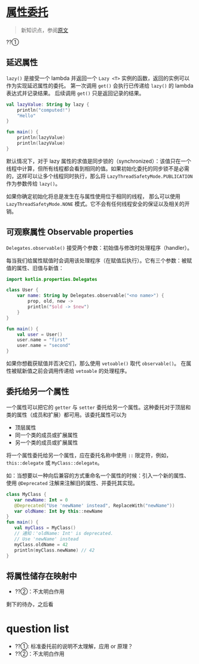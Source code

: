 # [属性委托](https://book.kotlincn.net/text/delegated-properties.html)

> 新知识点，参阅[原文](https://book.kotlincn.net/text/delegated-properties.html)

??①

## 延迟属性

`lazy()` 是接受一个 lambda 并返回一个 `Lazy <T>` 实例的函数，返回的实例可以作为实现延迟属性的委托。 第一次调用 `get()` 会执行已传递给 `lazy()` 的 lambda 表达式并记录结果。 后续调用 `get()` 只是返回记录的结果。

```kotlin
val lazyValue: String by lazy {
    println("computed!")
    "Hello"
}

fun main() {
    println(lazyValue)
    println(lazyValue)
}
```

默认情况下，对于 lazy 属性的求值是同步锁的（synchronized）：该值只在一个线程中计算，但所有线程都会看到相同的值。如果初始化委托的同步锁不是必需的，这样可以让多个线程同时执行，那么将 `LazyThreadSafetyMode.PUBLICATION` 作为参数传给 `lazy()`。

如果你确定初始化将总是发生在与属性使用位于相同的线程， 那么可以使用 `LazyThreadSafetyMode.NONE` 模式。它不会有任何线程安全的保证以及相关的开销。

## 可观察属性 Observable properties

`Delegates.observable()` 接受两个参数：初始值与修改时处理程序（handler）。

每当我们给属性赋值时会调用该处理程序（在赋值后执行）。它有三个参数：被赋值的属性、旧值与新值：

```kotlin
import kotlin.properties.Delegates

class User {
    var name: String by Delegates.observable("<no name>") {
        prop, old, new ->
        println("$old -> $new")
    }
}

fun main() {
    val user = User()
    user.name = "first"
    user.name = "second"
}
```

如果你想截获赋值并否决它们，那么使用 `vetoable()` 取代 `observable()`。 在属性被赋新值之前会调用传递给 `vetoable` 的处理程序。

## 委托给另一个属性

一个属性可以把它的 `getter` 与 `setter` 委托给另一个属性。这种委托对于顶层和类的属性（成员和扩展）都可用。该委托属性可以为

- 顶层属性
- 同一个类的成员或扩展属性
- 另一个类的成员或扩展属性

将一个属性委托给另一个属性，应在委托名称中使用 `::` 限定符，例如，`this::delegate` 或 `MyClass::delegate`。

如：当想要以一种向后兼容的方式重命名一个属性的时候：引入一个新的属性、 使用 `@Deprecated` 注解来注解旧的属性、并委托其实现。

```kotlin
class MyClass {
   var newName: Int = 0
   @Deprecated("Use 'newName' instead", ReplaceWith("newName"))
   var oldName: Int by this::newName
}
fun main() {
   val myClass = MyClass()
   // 通知：'oldName: Int' is deprecated.
   // Use 'newName' instead
   myClass.oldName = 42
   println(myClass.newName) // 42
}
```

## 将属性储存在映射中

- ??②：不太明白作用

剩下的待办，之后看

# question list

- ??①: 标准委托前的说明不太理解，应用 or 原理？
- ??②：不太明白作用
